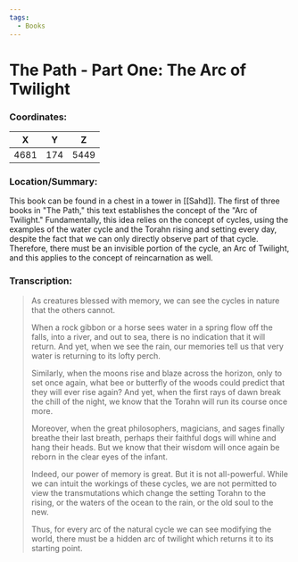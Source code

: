```yaml
---
tags:
  - Books
---
```


# The Path - Part One: The Arc of Twilight

### Coordinates:
| **X** | **Y**| **Z** |
|:-----:|:----:|:-----:|
|4681  |174   |5449  |

### Location/Summary:
This book can be found in a chest in a tower in [[Sahd]]. The first of three books in "The Path," this text establishes the concept of the "Arc of Twilight." Fundamentally, this idea relies on the concept of cycles, using the examples of the water cycle and the Torahn rising and setting every day, despite the fact that we can only directly observe part of that cycle. Therefore, there must be an invisible portion of the cycle, an Arc of Twilight, and this applies to the concept of reincarnation as well.

### Transcription:
> As creatures blessed with memory, we can see the cycles in nature that the others cannot.
>
> When a rock gibbon or a horse sees water in a spring flow off the falls, into a river, and out to sea, there is no indication that it will return. And yet, when we see the rain, our memories tell us that very water is returning to its lofty perch.
>
> Similarly, when the moons rise and blaze across the horizon, only to set once again, what bee or butterfly of the woods could predict that they will ever rise again? And yet, when the first rays of dawn break the chill of the night, we know that the Torahn will run its course once more.
>
> Moreover, when the great philosophers, magicians, and sages finally breathe their last breath, perhaps their faithful dogs will whine and hang their heads. But we know that their wisdom will once again be reborn in the clear eyes of the infant.
>
> Indeed, our power of memory is great. But it is not all-powerful. While we can intuit the workings of these cycles, we are not permitted to view the transmutations which change the setting Torahn to the rising, or the waters of the ocean to the rain, or the old soul to the new.
>
> Thus, for every arc of the natural cycle we can see modifying the world, there must be a hidden arc of twilight which returns it to its starting point.

